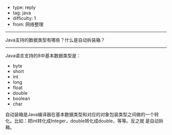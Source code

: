 - type: reply
- tag: java
- difficulty:  1
- from: 网络整理

--------

Java支持的数据类型有哪些？什么是自动拆装箱？

---------

Java语言支持的8中基本数据类型是：

  * byte
  * short
  * int
  * long
  * float
  * double
  * boolean
  * char

自动装箱是Java编译器在基本数据类型和对应的对象包装类型之间做的一个转化。比如：把int转化成Integer，double转化成double，等等。反之就
是自动拆箱。

